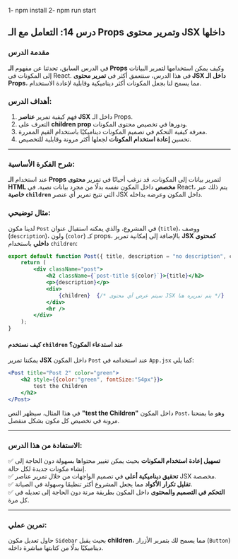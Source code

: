 1- npm install 
2- npm run start 

## **درس 14: التعامل مع الـ Props وتمرير محتوى JSX داخلها**

### **مقدمة الدرس**  
في الدرس السابق، تحدثنا عن مفهوم **الـ Props** وكيف يمكن استخدامها لتمرير البيانات إلى المكونات في React. في هذا الدرس، سنتعمق أكثر في **تمرير محتوى JSX داخل الـ Props**، مما يسمح لنا بجعل المكونات أكثر ديناميكية وقابلية لإعادة الاستخدام.

### **أهداف الدرس:**  
1. فهم كيفية تمرير **عناصر JSX** داخل الـ Props.  
2. التعرف على **children prop** ودورها في تخصيص محتوى المكونات.  
3. معرفة كيفية التحكم في تصميم المكونات ديناميكيًا باستخدام القيم الممررة.  
4. تحسين **إعادة استخدام المكونات** لجعلها أكثر مرونة وقابلية للتخصيص.

---

### **شرح الفكرة الأساسية:**  
عند استخدام **الـ Props** لتمرير بيانات إلى المكونات، قد نرغب أحيانًا في تمرير **محتوى HTML مخصص** داخل المكون نفسه بدلًا من مجرد بيانات نصية. في React، يتم ذلك عبر **خاصية `children`** التي تتيح تمرير أي عنصر JSX داخل المكون وعرضه بداخله.

### **مثال توضيحي:**  
لدينا مكون `Post` في المشروع، والذي يمكنه استقبال عنوان (`title`)، ووصف (`description`)، ولون (`color`) كـ props، بالإضافة إلى إمكانية تمرير **JSX كمحتوى داخلي** باستخدام `children`:

```jsx
export default function Post({ title, description = "no description", color, children }) {
    return (
        <div className="post">
            <h2 className={`post-title ${color}`}>{title}</h2>
            <p>{description}</p>
            <div>
                {children}  {/* سيتم عرض أي محتوى JSX يتم تمريره هنا */}
            </div>
            <hr />
        </div>
    );
}
```

#### **كيف نستخدم `children` عند استدعاء المكون؟**  
يمكننا تمرير **JSX** داخل المكون `Post` عند استخدامه في `App.jsx` كما يلي:

```jsx
<Post title="Post 2" color="green">
    <h2 style={{color:"green", fontSize:"54px"}}>
        test the Children
    </h2>
</Post>
```

في هذا المثال، سيظهر النص **"test the Children"** داخل المكون `Post`، وهو ما يمنحنا مرونة في تخصيص كل مكون بشكل منفصل.

---

### **الاستفادة من هذا الدرس:**  
✅ **تسهيل إعادة استخدام المكونات** بحيث يمكن تغيير محتواها بسهولة دون الحاجة إلى إنشاء مكونات جديدة لكل حالة.  
✅ **تحقيق ديناميكية أعلى** في تصميم الواجهات من خلال تمرير عناصر JSX مخصصة.  
✅ **تقليل تكرار الأكواد** مما يجعل المشروع أكثر تنظيمًا وسهولة في الصيانة.  
✅ **التحكم في التصميم والمحتوى** داخل المكون بطريقة مرنة دون الحاجة إلى تعديله في كل مرة.

---

### **تمرين عملي:**  
حاول تعديل مكون `Sidebar` بحيث يقبل **children**، مما يسمح لك بتمرير الأزرار (`Button`) ديناميكيًا بدلًا من كتابتها مباشرة داخله.
